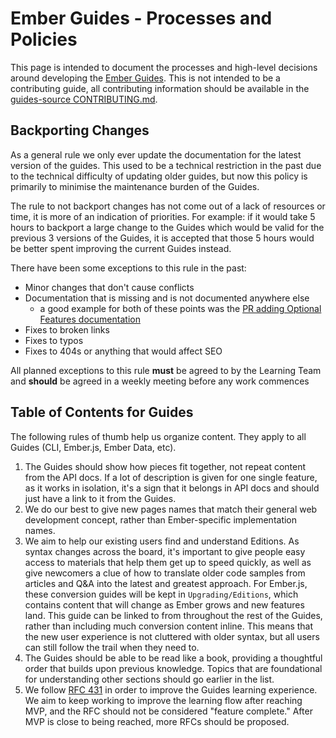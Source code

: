# Ember Guides - Processes and Policies

This page is intended to document the processes and high-level decisions around developing the [Ember Guides](https://guides.emberjs.com/). This is not intended to be a contributing guide, all contributing information should be available in the [guides-source CONTRIBUTING.md](https://github.com/ember-learn/guides-source/blob/master/CONTRIBUTING.md).

## Backporting Changes
As a general rule we only ever update the documentation for the latest version of the guides. This used to be a technical restriction in the past due to the technical difficulty of updating older guides, but now this policy is primarily to minimise the maintenance burden of the Guides.

The rule to not backport changes has not come out of a lack of resources or time, it is more of an indication of priorities. For example: if it would take 5 hours to backport a large change to the Guides which would be valid for the previous 3 versions of the Guides, it is accepted that those 5 hours would be better spent improving the current Guides instead.

There have been some exceptions to this rule in the past:

- Minor changes that don't cause conflicts
- Documentation that is missing and is not documented anywhere else
  - a good example for both of these points was the [PR adding Optional Features documentation](https://github.com/ember-learn/guides-source/pull/64)
- Fixes to broken links
- Fixes to typos
- Fixes to 404s or anything that would affect SEO

All planned exceptions to this rule **must** be agreed to by the Learning Team and **should** be agreed in a weekly meeting before any work commences

## Table of Contents for Guides

The following rules of thumb help us organize content. They apply to all Guides (CLI, Ember.js, Ember Data, etc).

1. The Guides should show how pieces fit together, not repeat content from the API docs. If a lot of description is given for one single feature, as it works in isolation, it's a sign that it belongs in API docs and should just have a link to it from the Guides.
2. We do our best to give new pages names that match their general web development concept, rather than Ember-specific implementation names.
3. We aim to help our existing users find and understand Editions. As syntax changes across the board, it's important to give people easy access to materials that help them get up to speed quickly, as well as give newcomers a clue of how to translate older code samples from articles and Q&A into the latest and greatest approach. For Ember.js, these conversion guides will be kept in `Upgrading/Editions`, which contains content that will change as Ember grows and new features land. This guide can be linked to from throughout the rest of the Guides, rather than including much conversion content inline. This means that the new user experience is not cluttered with older syntax, but all users can still follow the trail when they need to.
3. The Guides should be able to be read like a book, providing a thoughtful order that builds upon previous knowledge. Topics that are foundational for understanding other sections should go earlier in the list.
4. We follow [RFC 431](https://github.com/emberjs/rfcs/pull/431) in order to improve the Guides learning experience. We aim to keep working to improve the learning flow after reaching MVP, and the RFC should not be considered "feature complete." After MVP is close to being reached, more RFCs should be proposed.

